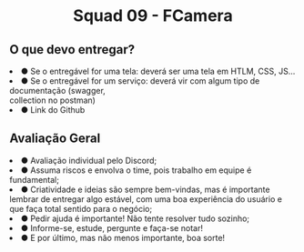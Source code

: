 <h1 align="center">
  Squad 09 - FCamera
</h1>
<h2>O que devo entregar?</h2>
<li>● Se o entregável for uma tela: deverá ser uma
tela em HTLM, CSS, JS... </li>
<li>● Se o entregável for um serviço: deverá vir com
algum tipo de documentação (swagger,</li>
collection no postman)
<li>● Link do Github</li>
 <h2> Avaliação Geral</h2>
<li>● Avaliação individual pelo Discord;</li>
<li>● Assuma riscos e envolva o time, pois trabalho em equipe é fundamental;</li>
<li>● Criatividade e ideias são sempre bem-vindas, mas é importante lembrar de entregar algo estável, com uma boa experiência do usuário e que faça total sentido para o negócio;</li>
<li>● Pedir ajuda é importante! Não tente resolver tudo sozinho;</li>
<li>● Informe-se, estude, pergunte e faça-se notar!</li>
<li>● E por último, mas não menos importante, boa sorte!</li>